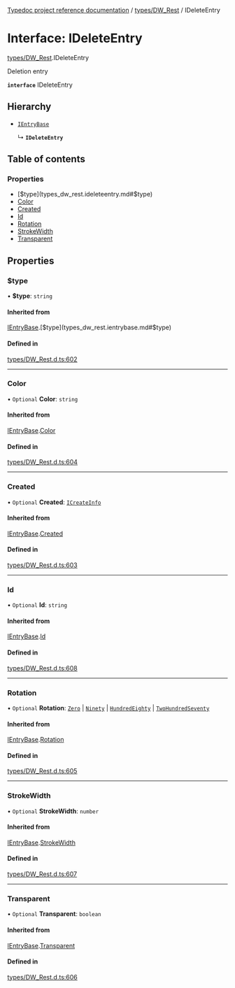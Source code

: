 [Typedoc project reference documentation](../README.md) / [types/DW_Rest](../modules/types_dw_rest.md) / IDeleteEntry

# Interface: IDeleteEntry

[types/DW_Rest](../modules/types_dw_rest.md).IDeleteEntry

Deletion entry

**`interface`** IDeleteEntry

## Hierarchy

- [`IEntryBase`](types_dw_rest.ientrybase.md)

  ↳ **`IDeleteEntry`**

## Table of contents

### Properties

- [$type](types_dw_rest.ideleteentry.md#$type)
- [Color](types_dw_rest.ideleteentry.md#color)
- [Created](types_dw_rest.ideleteentry.md#created)
- [Id](types_dw_rest.ideleteentry.md#id)
- [Rotation](types_dw_rest.ideleteentry.md#rotation)
- [StrokeWidth](types_dw_rest.ideleteentry.md#strokewidth)
- [Transparent](types_dw_rest.ideleteentry.md#transparent)

## Properties

### $type

• **$type**: `string`

#### Inherited from

[IEntryBase](types_dw_rest.ientrybase.md).[$type](types_dw_rest.ientrybase.md#$type)

#### Defined in

[types/DW_Rest.d.ts:602](https://github.com/DocuWare/REST-Sample-TS/blob/beb3ada/src/types/DW_Rest.d.ts#L602)

___

### Color

• `Optional` **Color**: `string`

#### Inherited from

[IEntryBase](types_dw_rest.ientrybase.md).[Color](types_dw_rest.ientrybase.md#color)

#### Defined in

[types/DW_Rest.d.ts:604](https://github.com/DocuWare/REST-Sample-TS/blob/beb3ada/src/types/DW_Rest.d.ts#L604)

___

### Created

• `Optional` **Created**: [`ICreateInfo`](types_dw_rest.icreateinfo.md)

#### Inherited from

[IEntryBase](types_dw_rest.ientrybase.md).[Created](types_dw_rest.ientrybase.md#created)

#### Defined in

[types/DW_Rest.d.ts:603](https://github.com/DocuWare/REST-Sample-TS/blob/beb3ada/src/types/DW_Rest.d.ts#L603)

___

### Id

• `Optional` **Id**: `string`

#### Inherited from

[IEntryBase](types_dw_rest.ientrybase.md).[Id](types_dw_rest.ientrybase.md#id)

#### Defined in

[types/DW_Rest.d.ts:608](https://github.com/DocuWare/REST-Sample-TS/blob/beb3ada/src/types/DW_Rest.d.ts#L608)

___

### Rotation

• `Optional` **Rotation**: [`Zero`](../enums/types_dw_rest.rotation.md#zero) \| [`Ninety`](../enums/types_dw_rest.rotation.md#ninety) \| [`HundredEighty`](../enums/types_dw_rest.rotation.md#hundredeighty) \| [`TwoHundredSeventy`](../enums/types_dw_rest.rotation.md#twohundredseventy)

#### Inherited from

[IEntryBase](types_dw_rest.ientrybase.md).[Rotation](types_dw_rest.ientrybase.md#rotation)

#### Defined in

[types/DW_Rest.d.ts:605](https://github.com/DocuWare/REST-Sample-TS/blob/beb3ada/src/types/DW_Rest.d.ts#L605)

___

### StrokeWidth

• `Optional` **StrokeWidth**: `number`

#### Inherited from

[IEntryBase](types_dw_rest.ientrybase.md).[StrokeWidth](types_dw_rest.ientrybase.md#strokewidth)

#### Defined in

[types/DW_Rest.d.ts:607](https://github.com/DocuWare/REST-Sample-TS/blob/beb3ada/src/types/DW_Rest.d.ts#L607)

___

### Transparent

• `Optional` **Transparent**: `boolean`

#### Inherited from

[IEntryBase](types_dw_rest.ientrybase.md).[Transparent](types_dw_rest.ientrybase.md#transparent)

#### Defined in

[types/DW_Rest.d.ts:606](https://github.com/DocuWare/REST-Sample-TS/blob/beb3ada/src/types/DW_Rest.d.ts#L606)
